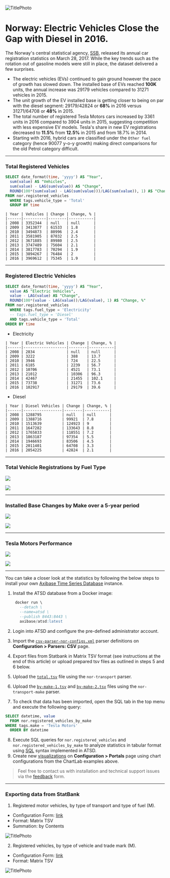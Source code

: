 ![TitlePhoto](Images/TitlePhoto.png)

Norway: Electric Vehicles Close the Gap with Diesel in 2016.
==============

The Norway's central statistical agency, [SSB](https://www.ssb.no/statistikkbanken/selecttable/hovedtabellHjem.asp?KortNavnWeb=bilreg&CMSSubjectArea=transport-og-reiseliv&PLanguage=1&checked=true), released its annual car registration statistics on March 28, 2017. While the key trends such as the rotation out of gasoline models were still in place, the dataset delivered a few surprises.

* The electric vehicles (EVs) continued to gain ground however the pace of growth has slowed down. The installed base of EVs reached **100K** units, the annual increase was 29179 vehicles compared to 31271 vehicles in 2015.
* The unit growth of the EV installed base is getting closer to being on par with the diesel segment: 29179/42824 or **68%** in 2016 versus 31271/64708 or **48%** in 2015.
* The total number of registered Tesla Motors cars increased by 3361 units in 2016 compared to 3904 units in 2015, suggesting competition with less expensive EV models. Tesla's share in new EV registrations decreased to **11.5%** from **12.5%** in 2015 and from 18.7% in 2014.
* Starting with 2016, hybrid cars are classified under the `Other fuel` category (hence 90077 y-o-y growth) making direct comparisons for the old Petrol category difficult.

---

### Total Registered Vehicles

```sql
SELECT date_format(time, 'yyyy') AS "Year",
  sum(value) AS "Vehicles",
  sum(value) - LAG(sum(value)) AS "Change",
  ROUND(100*(sum(value) - LAG(sum(value)))/LAG(sum(value)), 1) AS "Change, %"
FROM nor.registered_vehicles
  WHERE tags.vehicle_type = 'Total'
  GROUP BY time
```

```ls
| Year | Vehicles | Change | Change, % |
|------|----------|--------|-----------|
| 2008 | 3352344  | null   | null      |
| 2009 | 3413877  | 61533  | 1.8       |
| 2010 | 3494873  | 80996  | 2.4       |
| 2011 | 3581905  | 87032  | 2.5       |
| 2012 | 3671885  | 89980  | 2.5       |
| 2013 | 3747489  | 75604  | 2.1       |
| 2014 | 3817783  | 70294  | 1.9       |
| 2015 | 3894267  | 76484  | 2         |
| 2016 | 3969612  | 75345  | 1.9       |
```

---

### Registered Electric Vehicles

```sql
SELECT date_format(time, 'yyyy') AS "Year",
  value AS "Electric Vehicles",
  value - LAG(value) AS "Change",
  ROUND(100*(value - LAG(value))/LAG(value), 1) AS "Change, %"
FROM nor.registered_vehicles
  WHERE tags.fuel_type = 'Electricity'
  -- tags.fuel_type = 'Diesel'
  AND tags.vehicle_type = 'Total'
ORDER BY time
```

* Electricity

```ls
| Year | Electric Vehicles | Change | Change, % |
|------|-------------------|--------|-----------|
| 2008 | 2834              | null   | null      |
| 2009 | 3222              | 388    | 13.7      |
| 2010 | 3946              | 724    | 22.5      |
| 2011 | 6185              | 2239   | 56.7      |
| 2012 | 10706             | 4521   | 73.1      |
| 2013 | 21012             | 10306  | 96.3      |
| 2014 | 42467             | 21455  | 102.1     |
| 2015 | 73738             | 31271  | 73.6      |
| 2016 | 102917            | 29179  | 39.6      |
```

* Diesel

```ls
| Year | Diesel Vehicles | Change | Change, % |
|------|-----------------|--------|-----------|
| 2008 | 1288795         | null   | null      |
| 2009 | 1388716         | 99921  | 7.8       |
| 2010 | 1513639         | 124923 | 9         |
| 2011 | 1647282         | 133643 | 8.8       |
| 2012 | 1765833         | 118551 | 7.2       |
| 2013 | 1863187         | 97354  | 5.5       |
| 2014 | 1946693         | 83506  | 4.5       |
| 2015 | 2011401         | 64708  | 3.3       |
| 2016 | 2054225         | 42824  | 2.1       |
```

---

### Total Vehicle Registrations by Fuel Type

![](Images/chart-total.png)

[![](Images/button.png)](https://apps.axibase.com/chartlab/bbc5e671/5/#fullscreen)

---

### Installed Base Changes by Make over a 5-year period

![](Images/chart-winner-losers.png)

[![](Images/button.png)](https://apps.axibase.com/chartlab/bbc5e671/6/#fullscreen)

---

### Tesla Motors Performance


![](Images/chart-tesla.png)

[![](Images/button.png)](https://apps.axibase.com/chartlab/bbc5e671/7/#fullscreen)

---

You can take a closer
look at the statistics by following the below steps to install your own [Axibase Time Series Database](http://axibase.com/products/axibase-time-series-database/) instance.

1. Install the ATSD database from a Docker image:

   ```sql
    docker run \
      --detach \
      --name=atsd \
      --publish 8443:8443 \
      axibase/atsd:latest
   ```

2. Login into ATSD and configure the pre-defined administrator account.
3. Import the [`csv-parser-nor-configs.xml`](Resources/csv-parser-nor-configs.xml) parser definitions on **Configuration > Parsers: CSV** page.
4. Export files from Statbank in Matrix TSV format (see instructions at the end of this article) or upload prepared tsv files as outlined in steps 5 and 6 below.
5. Upload the [`total.tsv`](Resources/total.tsv) file using the `nor-transport` parser.
6. Upload the [`by-make-1.tsv`](Resources/by-make-1.tsv) and [`by-make-2.tsv`](Resources/by-make-2.tsv) files using the `nor-transport-make` parser.
7. To check that data has been imported, open the SQL tab in the top menu and execute the following query:

  ```sql
  SELECT datetime, value
    FROM nor.registered_vehicles_by_make
  WHERE tags.make = 'Tesla Motors'
    ORDER BY datetime
  ```

8. Execute SQL queries for `nor.registered_vehicles` and `nor.registered_vehicles_by_make` to analyze statistics in tabular format using [SQL](https://github.com/axibase/atsd/blob/master/sql/README.md#overview) syntax implemented in ATSD.
9. Create new [visualizations](http://axibase.com/products/axibase-time-series-database/visualization/) on **Configuration > Portals** page using chart configurations from the ChartLab examples above.

> Feel free to contact us with installation and technical support issues via the [feedback](https://axibase.com/feedback/) form.

----

### Exporting data from StatBank

1. Registered motor vehicles, by type of transport and type of fuel (M).
  - Configuration Form: [link](https://www.ssb.no/statistikkbanken/selectvarval/Define.asp?subjectcode=&ProductId=&MainTable=RegKjoretoy2&nvl=&PLanguage=1&nyTmpVar=true&CMSSubjectArea=transport-og-reiseliv&KortNavnWeb=bilreg&StatVariant=&checked=true)
  - Format: Matrix TSV  
  - Summation: by Contents

  ![TitlePhoto](Images/table-total.png)

2. Registered vehicles, by type of vehicle and trade mark (M).

  * Configuration Form: [link](https://www.ssb.no/statistikkbanken/selectvarval/Define.asp?subjectcode=&ProductId=&MainTable=RegKjoretoy&nvl=&PLanguage=1&nyTmpVar=true&CMSSubjectArea=transport-og-reiseliv&KortNavnWeb=bilreg&StatVariant=&checked=true)
  * Format: Matrix TSV

  ![TitlePhoto](Images/table-by-make.png)
